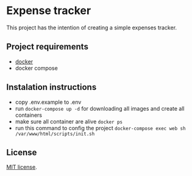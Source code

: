 # Expense tracker
This project has the intention of creating a simple expenses tracker.

## Project requirements
- [docker](https://www.docker.com/get-started) 
- docker compose

## Instalation instructions
- copy .env.example to .env
- run `docker-compose up -d` for downloading all images and create all containers
- make sure all container are alive `docker ps`
- run this command to config the project `docker-compose exec web sh /var/www/html/scripts/init.sh`

## License
 [MIT license](https://opensource.org/licenses/MIT).
